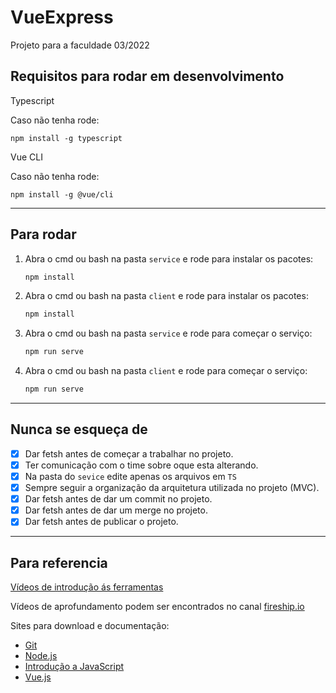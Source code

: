 # VueExpress

Projeto para a faculdade 03/2022



## Requisitos para rodar em desenvolvimento 

Typescript

Caso não tenha rode:

```shell
npm install -g typescript
```

Vue CLI

Caso não tenha rode:

```shell
npm install -g @vue/cli
```

------

## Para rodar

1. Abra o cmd ou bash na pasta `service` e rode para instalar os pacotes:

   ```bash
   npm install
   ```

2. Abra o cmd ou bash na pasta `client` e rode para instalar os pacotes:

   ```bash
   npm install
   ```

3. Abra o cmd ou bash na pasta `service` e rode para começar o serviço:

   ```bash
   npm run serve
   ```

4. Abra o cmd ou bash na pasta `client` e rode para começar o serviço:

   ```bash
   npm run serve
   ```

------

## Nunca se esqueça de

- [x] Dar fetsh antes de começar a trabalhar no projeto.
- [x] Ter comunicação com o time sobre oque esta alterando.
- [x] Na pasta do `sevice` edite apenas os arquivos em `TS`
- [x] Sempre seguir a organização da arquitetura utilizada no projeto (MVC).
- [x] Dar fetsh antes de dar um commit no projeto.
- [x] Dar fetsh antes de dar um merge no projeto.
- [x] Dar fetsh antes de publicar o projeto.
------

## Para referencia

[Vídeos de introdução ás ferramentas](https://drive.google.com/drive/folders/1793jdV-NffcF0DWlH2jpQq9xqxOFK0an?usp=sharing)

Vídeos de aprofundamento podem ser encontrados no canal [fireship.io](https://www.youtube.com/channel/UCsBjURrPoezykLs9EqgamOA)

Sites para download e documentação:

- [Git](https://git-scm.com/)
- [Node.js](https://nodejs.org/pt-br/)
- [Introdução a JavaScript](https://www.w3schools.com/js/default.asp)
- [Vue.js](https://vuejs.org/)
